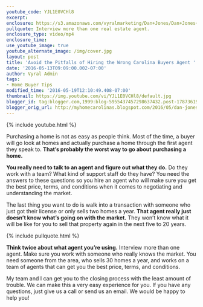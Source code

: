 ```yaml
---
youtube_code: YJL1E0VCHl8
excerpt:
enclosure: https://s3.amazonaws.com/vyralmarketing/Dan+Jones/Dan+Jones+Home+Selling+Team-+The+Potential+Pitfalls+of+Choosing+the+Wrong+Buyer%2527s+Agent.mp4
pullquote: Interview more than one real estate agent.
enclosure_type: video/mp4
enclosure_time:
use_youtube_image: true
youtube_alternate_image: /img/cover.jpg
layout: post
title: 'Avoid the Pitfalls of Hiring the Wrong Carolina Buyers Agent '
date: '2016-05-13T09:09:00.002-07:00'
author: Vyral Admin
tags:
- Home Buyer Tips
modified_time: '2016-05-19T12:10:49.408-07:00'
thumbnail: https://img.youtube.com/vi/YJL1E0VCHl8/default.jpg
blogger_id: tag:blogger.com,1999:blog-5955437457298637432.post-1787361992918679169
blogger_orig_url: http://myhomecarolinas.blogspot.com/2016/05/dan-jones-home-selling-team-wrong.html
---
```

{% include youtube.html %}

Purchasing a home is not as easy as people think. Most of the time, a buyer will go look at homes and actually purchase a home through the first agent they speak to. **That’s probably the worst way to go about purchasing a home.**

**You really need to talk to an agent and figure out what they do.** Do they work with a team? What kind of support staff do they have? You need the answers to these questions so you hire an agent who will make sure you get the best price, terms, and conditions when it comes to negotiating and understanding the market.

 The last thing you want to do is walk into a transaction with someone who just got their license or only sells two homes a year. **That agent really just doesn’t know what’s going on with the market.** They won’t know what it will be like for you to sell that property again in the next five to 20 years.

{% include pullquote.html %}

 **Think twice about what agent you’re using.** Interview more than one agent. Make sure you work with someone who really knows the market. You need someone from the area, who sells 30 homes a year, and works on a team of agents that can get you the best price, terms, and conditions.

My team and I can get you to the closing process with the least amount of trouble. We can make this a very easy experience for you. If you have any questions, just give us a call or send us an email. We would be happy to help you!
